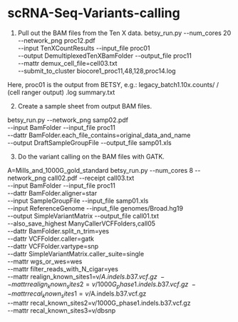 # scRNA-Seq-Variants-calling
1.  Pull out the BAM files from the Ten X data.
  betsy_run.py --num_cores 20 --network_png proc12.pdf \
    --input TenXCountResults --input_file proc01 \
    --output DemultiplexedTenXBamFolder --output_file proc11 \
    --mattr demux_cell_file=cell03.txt \
    --submit_to_cluster biocore1_proc11,48,128,proc14.log

Here, proc01 is the output from BETSY, e.g.:
legacy_batch1.10x.counts/
  <sample>/       (cell ranger output)
  <sample>.log
  summary.txt

2.  Create a sample sheet from output BAM files.

  betsy_run.py --network_png samp02.pdf \
    --input BamFolder --input_file proc11 \
    --dattr BamFolder.each_file_contains=original_data_and_name \
    --output DraftSampleGroupFile --output_file samp01.xls

3.  Do the variant calling on the BAM files with GATK.

 A=Mills_and_1000G_gold_standard
  betsy_run.py --num_cores 8 --network_png call02.pdf --receipt call03.txt \
    --input BamFolder --input_file proc11 \
    --dattr BamFolder.aligner=star \
    --input SampleGroupFile --input_file samp01.xls \
    --input ReferenceGenome --input_file genomes/Broad.hg19 \
    --output SimpleVariantMatrix --output_file call01.txt \
    --also_save_highest ManyCallerVCFFolders,call05 \
    --dattr BamFolder.split_n_trim=yes \
    --dattr VCFFolder.caller=gatk \
    --dattr VCFFolder.vartype=snp \
    --dattr SimpleVariantMatrix.caller_suite=single \
    --mattr wgs_or_wes=wes \
    --mattr filter_reads_with_N_cigar=yes \
    --mattr realign_known_sites1=v/$A.indels.b37.vcf.gz \
    --mattr realign_known_sites2=v/1000G_phase1.indels.b37.vcf.gz \
    --mattr recal_known_sites1=v/$A.indels.b37.vcf.gz \
    --mattr recal_known_sites2=v/1000G_phase1.indels.b37.vcf.gz \
    --mattr recal_known_sites3=v/dbsnp
